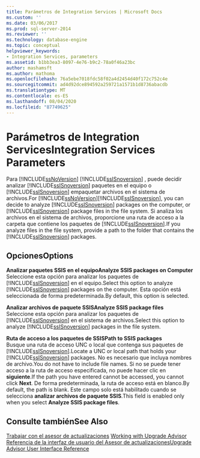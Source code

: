 ```yaml
---
title: Parámetros de Integration Services | Microsoft Docs
ms.custom: ''
ms.date: 03/06/2017
ms.prod: sql-server-2014
ms.reviewer: ''
ms.technology: database-engine
ms.topic: conceptual
helpviewer_keywords:
- Integration Services, parameters
ms.assetid: b1bb3ea3-8097-4e76-b9c2-78a0f46a23bc
author: mashamsft
ms.author: mathoma
ms.openlocfilehash: 76a5ebe7018fdc58f02a4d2454d40f172c752c4e
ms.sourcegitcommit: ad4d92dce894592a259721a1571b1d8736abacdb
ms.translationtype: MT
ms.contentlocale: es-ES
ms.lasthandoff: 08/04/2020
ms.locfileid: "87749625"
---
```

# <a name="integration-services-parameters"></a><span data-ttu-id="9eccd-102">Parámetros de Integration Services</span><span class="sxs-lookup"><span data-stu-id="9eccd-102">Integration Services Parameters</span></span>
  <span data-ttu-id="9eccd-103">Para [!INCLUDE[ssNoVersion](../../includes/ssnoversion-md.md)] [!INCLUDE[ssISnoversion](../../includes/ssisnoversion-md.md)] , puede decidir analizar [!INCLUDE[ssISnoversion](../../includes/ssisnoversion-md.md)] paquetes en el equipo o [!INCLUDE[ssISnoversion](../../includes/ssisnoversion-md.md)] empaquetar archivos en el sistema de archivos.</span><span class="sxs-lookup"><span data-stu-id="9eccd-103">For [!INCLUDE[ssNoVersion](../../includes/ssnoversion-md.md)][!INCLUDE[ssISnoversion](../../includes/ssisnoversion-md.md)], you can decide to analyze [!INCLUDE[ssISnoversion](../../includes/ssisnoversion-md.md)] packages on the computer, or [!INCLUDE[ssISnoversion](../../includes/ssisnoversion-md.md)] package files in the file system.</span></span> <span data-ttu-id="9eccd-104">Si analiza los archivos en el sistema de archivos, proporcione una ruta de acceso a la carpeta que contiene los paquetes de [!INCLUDE[ssISnoversion](../../includes/ssisnoversion-md.md)].</span><span class="sxs-lookup"><span data-stu-id="9eccd-104">If you analyze files in the file system, provide a path to the folder that contains the [!INCLUDE[ssISnoversion](../../includes/ssisnoversion-md.md)] packages.</span></span>  
  
## <a name="options"></a><span data-ttu-id="9eccd-105">Opciones</span><span class="sxs-lookup"><span data-stu-id="9eccd-105">Options</span></span>  
 <span data-ttu-id="9eccd-106">**Analizar paquetes SSIS en el equipo**</span><span class="sxs-lookup"><span data-stu-id="9eccd-106">**Analyze SSIS packages on Computer**</span></span>  
 <span data-ttu-id="9eccd-107">Seleccione esta opción para analizar los paquetes de [!INCLUDE[ssISnoversion](../../includes/ssisnoversion-md.md)] en el equipo.</span><span class="sxs-lookup"><span data-stu-id="9eccd-107">Select this option to analyze [!INCLUDE[ssISnoversion](../../includes/ssisnoversion-md.md)] packages on the computer.</span></span> <span data-ttu-id="9eccd-108">Esta opción está seleccionada de forma predeterminada.</span><span class="sxs-lookup"><span data-stu-id="9eccd-108">By default, this option is selected.</span></span>  
  
 <span data-ttu-id="9eccd-109">**Analizar archivos de paquete SSIS**</span><span class="sxs-lookup"><span data-stu-id="9eccd-109">**Analyze SSIS package files**</span></span>  
 <span data-ttu-id="9eccd-110">Seleccione esta opción para analizar los paquetes de [!INCLUDE[ssISnoversion](../../includes/ssisnoversion-md.md)] en el sistema de archivos.</span><span class="sxs-lookup"><span data-stu-id="9eccd-110">Select this option to analyze [!INCLUDE[ssISnoversion](../../includes/ssisnoversion-md.md)] packages in the file system.</span></span>  
  
 <span data-ttu-id="9eccd-111">**Ruta de acceso a los paquetes de SSIS**</span><span class="sxs-lookup"><span data-stu-id="9eccd-111">**Path to SSIS packages**</span></span>  
 <span data-ttu-id="9eccd-112">Busque una ruta de acceso UNC o local que contenga sus paquetes de [!INCLUDE[ssISnoversion](../../includes/ssisnoversion-md.md)].</span><span class="sxs-lookup"><span data-stu-id="9eccd-112">Locate a UNC or local path that holds your [!INCLUDE[ssISnoversion](../../includes/ssisnoversion-md.md)] packages.</span></span> <span data-ttu-id="9eccd-113">No es necesario que incluya nombres de archivo.</span><span class="sxs-lookup"><span data-stu-id="9eccd-113">You do not have to include file names.</span></span> <span data-ttu-id="9eccd-114">Si no se puede tener acceso a la ruta de acceso especificada, no puede hacer clic en **siguiente**.</span><span class="sxs-lookup"><span data-stu-id="9eccd-114">If the path you have entered cannot be accessed, you cannot click **Next**.</span></span> <span data-ttu-id="9eccd-115">De forma predeterminada, la ruta de acceso está en blanco.</span><span class="sxs-lookup"><span data-stu-id="9eccd-115">By default, the path is blank.</span></span> <span data-ttu-id="9eccd-116">Este campo solo está habilitado cuando se selecciona **analizar archivos de paquete SSIS**.</span><span class="sxs-lookup"><span data-stu-id="9eccd-116">This field is enabled only when you select **Analyze SSIS package files**.</span></span>  
  
## <a name="see-also"></a><span data-ttu-id="9eccd-117">Consulte también</span><span class="sxs-lookup"><span data-stu-id="9eccd-117">See Also</span></span>  
 <span data-ttu-id="9eccd-118">[Trabajar con el asesor de actualizaciones](../../../2014/sql-server/install/working-with-upgrade-advisor.md) </span><span class="sxs-lookup"><span data-stu-id="9eccd-118">[Working with Upgrade Advisor](../../../2014/sql-server/install/working-with-upgrade-advisor.md) </span></span>  
 [<span data-ttu-id="9eccd-119">Referencia de la interfaz de usuario del Asesor de actualizaciones</span><span class="sxs-lookup"><span data-stu-id="9eccd-119">Upgrade Advisor User Interface Reference</span></span>](../../../2014/sql-server/install/upgrade-advisor-user-interface-reference.md)  
  
  
